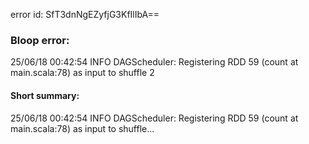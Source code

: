 error id: SfT3dnNgEZyfjG3KfIlIbA==
### Bloop error:

25/06/18 00:42:54 INFO DAGScheduler: Registering RDD 59 (count at main.scala:78) as input to shuffle 2
#### Short summary: 

25/06/18 00:42:54 INFO DAGScheduler: Registering RDD 59 (count at main.scala:78) as input to shuffle...